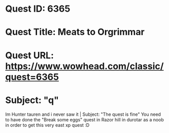 # Quest ID: 6365
# Quest Title: Meats to Orgrimmar
# Quest URL: https://www.wowhead.com/classic/quest=6365
# Subject: "q"
Im Hunter tauren and i never saw it | Subject: "The quest is fine"
You need to have done the "Break some eggs" quest in Razor hill in durotar as a noob in order to get this very east xp quest :D